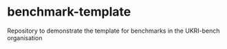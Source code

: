 # benchmark-template
Repository to demonstrate the template for benchmarks in the UKRI-bench organisation
